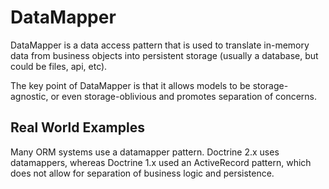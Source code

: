 DataMapper
==========

DataMapper is a data access pattern that is used to translate in-memory data from business objects into persistent storage (usually a database, but could be files, api, etc).

The key point of DataMapper is that it allows models to be storage-agnostic, or even storage-oblivious and promotes separation of concerns.

Real World Examples
-------------------

Many ORM systems use a datamapper pattern. Doctrine 2.x uses datamappers, whereas Doctrine 1.x used an ActiveRecord pattern, which does not allow for separation of business logic and persistence.